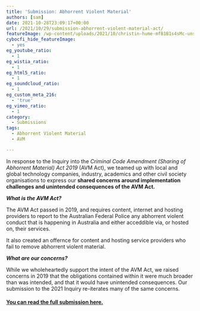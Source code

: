 ```yaml
---
title: 'Submission: Abhorrent Violent Material'
authors: [sam]
date: 2021-10-28T23:09:17+00:00
url: /2021/10/29/submission-abhorrent-violent-material-act/
featureImage: /wp-content/uploads/2021/10/christin-hume-mfB1B1s4sMc-unsplash.jpg
cybocfi_hide_featureImage:
  - yes
eg_youtube_ratio:
  - 1
eg_wistia_ratio:
  - 1
eg_html5_ratio:
  - 1
eg_soundcloud_ratio:
  - 1
eg_custom_meta_216:
  - 'true'
eg_vimeo_ratio:
  - 1
category:
  - Submissions
tags:
  - Abhorrent Violent Material
  - AVM

---
```

In response to the Inquiry into the _Criminal Code Amendment (Sharing of Abhorrent Material) Act 2019_ (AVM Act), we teamed up with local and global technology companies, industry, academics and other civil society organisations to express our **shared concerns around implementation challenges and unintended consequences of the AVM Act.**

**_What is the AVM Act?_**

The AVM Act passed in 2019, and requires content, internet and hosting providers to report to the Australian Federal Police any abhorrent violent conduct that is happening in Australia and either acceddible via, or hosted on, their services.

It also created an offernce for content and hosting service providers who fail to remove abhorrent violent material.

**_What are our concerns?_**

While we wholeheartedly support the intent of the AVM Act, we raised concerns in 2019 that the obligations contained within it were much broader than was intended, and that it would have unintended consequences. Our submission to the 2021 Inquiry re-iterates many of the same concerns.

#### <span style="text-decoration: underline;"><a href="/wp-content/uploads/2021/10/212021_Joint-industry-civil-society-group-sub-PJCLE-AVM-Inquiry_SUBMITTED.pdf">You can read the full submission here.</a></span>
